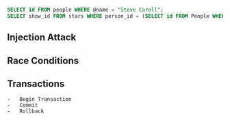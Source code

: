 ```sql
SELECT id FROM people WHERE @name = "Steve Carell";
SELECT show_id FROM stars WHERE person_id = (SELECT id FROM People WHERE name = "Steve Carell");
```

## Injection Attack
## Race Conditions
## Transactions
    -   Begin Transaction
    -   Commit
    -   Rollback